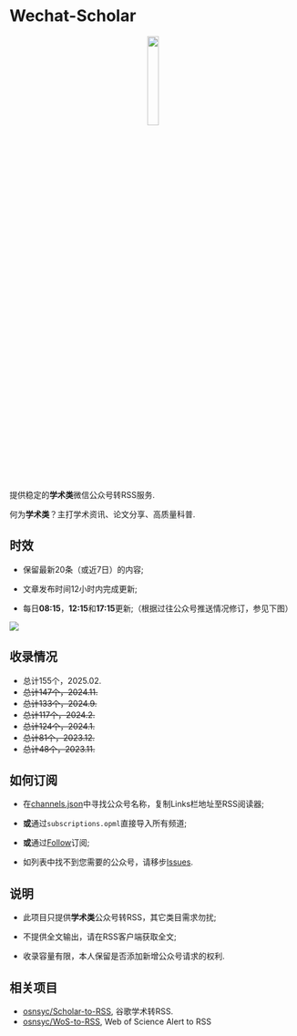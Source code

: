 # Wechat-Scholar

<div align=center>
<img src="https://raw.githubusercontent.com/osnsyc/Wechat-Scholar/refs/heads/main/doc/logo.png" width="20%" height="20%">
</div>

提供稳定的**学术类**微信公众号转RSS服务.

何为**学术类**？主打学术资讯、论文分享、高质量科普.

## 时效

- 保留最新20条（或近7日）的内容;

- 文章发布时间12小时内完成更新;

- 每日**08:15**，**12:15**和**17:15**更新;（根据过往公众号推送情况修订，参见下图）

![](./doc/push_time.png)

## 收录情况

- 总计155个，2025.02.
- ~~总计147个，2024.11.~~
- ~~总计133个，2024.9.~~
- ~~总计117个，2024.2.~~
- ~~总计124个，2024.1.~~
- ~~总计81个，2023.12.~~
- ~~总计48个，2023.11.~~

## 如何订阅

- 在[channels.json](./channels.json)中寻找公众号名称，复制Links栏地址至RSS阅读器;

- **或**通过`subscriptions.opml`直接导入所有频道;

- **或**通过[Follow](https://app.follow.is/list/71378259800441856)订阅;

- 如列表中找不到您需要的公众号，请移步[Issues](https://github.com/osnsyc/Wechat-Scholar/issues).


## 说明

- 此项目只提供**学术类**公众号转RSS，其它类目需求勿扰;

- 不提供全文输出，请在RSS客户端获取全文;

- 收录容量有限，本人保留是否添加新增公众号请求的权利.

## 相关项目

- [osnsyc/Scholar-to-RSS](https://github.com/osnsyc/Scholar-to-RSS), 谷歌学术转RSS.
- [osnsyc/WoS-to-RSS](https://github.com/osnsyc/WoS-to-RSS), Web of Science Alert to RSS


